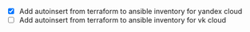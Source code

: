 - [x] Add autoinsert from terraform to ansible inventory for yandex cloud
- [ ] Add autoinsert from terraform to ansible inventory for vk cloud
